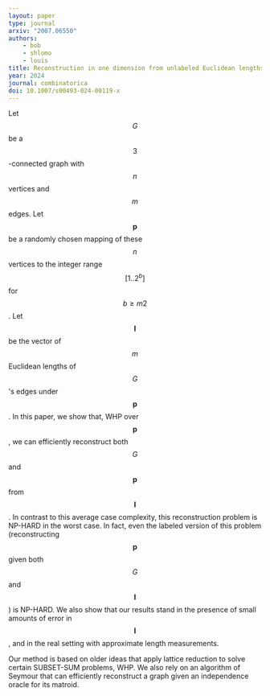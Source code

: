 ```yaml
---
layout: paper
type: journal
arxiv: "2007.06550"
authors:
    - bob
    - shlomo
    - louis
title: Reconstruction in one dimension from unlabeled Euclidean lengths
year: 2024
journal: combinatorica
doi: 10.1007/s00493-024-00119-x
---
```


Let $$G$$ be a $$3$$-connected graph with $$n$$ vertices and $$m$$ edges. Let $$\mathbf{p}$$ be a randomly chosen mapping of these $$n$$ vertices to the integer range $$[1..2^b]$$ for $$b\ge m2$$. Let $$\mathbf{l}$$ be the vector of $$m$$ Euclidean lengths of $$G$$'s edges under $$\mathbf{p}$$. In this paper, we show that, WHP over $$\mathbf{p}$$, we can efficiently reconstruct both $$G$$ and $$\mathbf{p}$$ from $$\mathbf{l}$$. In contrast to this average case complexity, this reconstruction problem is NP-HARD in the worst case. In fact, even the labeled version of this problem (reconstructing $$\mathbf{p}$$ given both $$G$$ and $$\mathbf{l}$$) is NP-HARD. We also show that our results stand in the presence of small amounts of error in $$\mathbf{l}$$, and in the real setting with approximate length measurements. 

Our method is based on older ideas that apply lattice reduction to solve certain SUBSET-SUM problems, WHP. We also rely on an algorithm of Seymour that can efficiently reconstruct a graph given an independence oracle for its matroid.